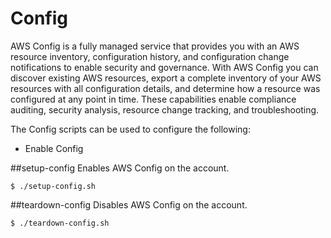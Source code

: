 Config
===
AWS Config is a fully managed service that provides you with an AWS resource inventory, configuration history, and configuration change notifications to enable security and governance. With AWS Config you can discover existing AWS resources, export a complete inventory of your AWS resources with all configuration details, and determine how a resource was configured at any point in time. These capabilities enable compliance auditing, security analysis, resource change tracking, and troubleshooting.

The Config scripts can be used to configure the following:

* Enable Config

##setup-config
Enables AWS Config on the account.

	$ ./setup-config.sh

##teardown-config
Disables AWS Config on the account.

	$ ./teardown-config.sh